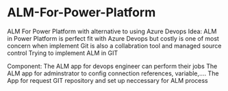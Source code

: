 # ALM-For-Power-Platform
ALM For Power Platform with alternative to using Azure Devops
Idea:
	ALM in Power Platform is perfect fit with Azure Devops but costly is one of most concern when implement
	Git is also a collabration tool and managed source control 
	Trying to implement ALM in GIT

Component:
	The ALM app for devops engineer can perform their jobs
	The ALM app for adminstrator to config connection references, variable,....
	The App for request GIT repository and set up neccessary for ALM process